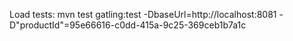 Load tests:
mvn test gatling:test -DbaseUrl=http://localhost:8081 -D"productId"=95e66616-c0dd-415a-9c25-369ceb1b7a1c
